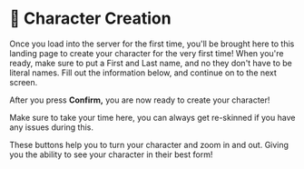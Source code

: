 # 🧍 Character Creation

Once you load into the server for the first time, you'll be brought here to this landing page to create your character for the very first time! When you're ready, make sure to put a First and Last name, and no they don't have to be literal names. Fill out the information below, and continue on to the next screen.

After you press **Confirm,** you are now ready to create your character!

Make sure to take your time here, you can always get re-skinned if you have any issues during this.

These buttons help you to turn your character and zoom in and out. Giving you the ability to see your character in their best form!
